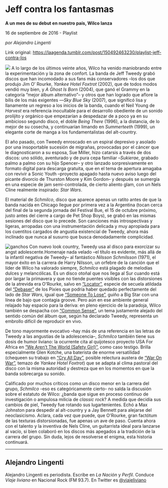 # Jeff contra los fantasmas

**A un mes de su debut en nuestro país, Wilco lanza**

16 de septiembre de 2016 - Playlist

_por Alejandro Lingenti_

Link original: https://laagenda.tumblr.com/post/150492463230/playlist-jeff-contra-los

![](https://64.media.tumblr.com/dec4e0cb12031bbfbdfa7ed002b9fdb9/tumblr_inline_pk0fndFN9m1t6q87u_500.jpg)
A lo largo de los últimos veinte años, Wilco ha venido maniobrando entre la experimentación y la zona de confort. La banda de Jeff Tweedy grabó discos que han incomodado a sus fans más conservadores –los dos que produjo Jim O’ Rourke, *Yankee Hotel Foxtrot* (2002), que de todos modos vendió muy bien, y *A Ghost Is Born* (2004), que ganó el Grammy en la categoría “mejor álbum alternativo”– y otros que han logrado que aflore la bilis de los más exigentes ––*Sky Blue Sky* (2007), que significó lisa y llanamente un regreso a los inicios de la banda, cuando el Neil Young de *Harvest* era referencia inocultable para el desarrollo obediente de un sonido prolijito y orgánico que empezarían a despedazar de a poco ya en su ambicioso segundo disco, el doble *Being There* (1996), a la distancia, de lo mejor de su cosecha, y continuarían limando en *Summerteeth* (1999), un elegante corte de manga a los fundamentalistas del alt-country.

El año pasado, con Tweedy enroscado en un espiral depresivo y asolado por una insoportable sucesión de migrañas, provocadas por el cáncer que le diagnosticaron a su esposa, Sue Miller, hizo catarsis a través de dos discos: uno sólido, aventurado y de pura cepa familiar –*Sukierae*, grabado palmo a palmo con su hijo Spencer– y otro lanzado sorpresivamente en formato digital para descarga gratuita, que en el tema de apertura amagaba con revivir a Sonic Youth –proyecto apagado hasta nuevo aviso luego del picante divorcio de Thurston Moore y Kim Gordon– y después se sumergía en una especie de jam semi-controlada, de cierto aliento glam, con un Nels Cline realmente inspirado: *Star Wars*.

El material de *Schmilco*, disco que aparece apenas un ratito antes de que la banda nacida en Chicago llegue por primera vez a la Argentina (tocan cerca del final de la segunda jornada del Festival Bue, el 15 de octubre próximo, justo antes del cierre a cargo de Pet Shop Boys), se grabó en las mismas sesiones del disco que lo precede. Son canciones más introspectivas y ligeras, arropadas con una instrumentación delicada y muy apropiada para los cuentitos cargados de angustia existencial de Tweedy, ahora más inclinado que nunca al susurro que busca denodadamente complicidad.

![ganchos](https://64.media.tumblr.com/2f48437a770149e1041f960b7234b5eb/tumblr_inline_pk0fndFdDX1t6q87u_500.jpg) Con nuevo look country, Tweedy usa al disco para exorcizar su angst adolescente.Homenaje nada velado –el título es evidente, más allá de la infantil negativa de Tweedy– al fantástico *Nilsson Schmilsson* (1971), el mayor éxito en la carrera de Harry Nilsson, un orfebre de la canción que el líder de Wilco ha valorado siempre, *Schmilco* está plagado de melodías dulces y melancólicas. Es un disco otoñal que nos llega al Sur cuando está por largar la primavera y que no tiende puentes visibles con las distorsiones de la atrevida era O'Rourke, salvo en [“Locator”](https://www.youtube.com/watch?v=AwO3QD0zja8), especie de secuela atildada del [“Debaser”](https://www.youtube.com/watch?v=GZRpANN4NF8) de los Pixies que podría haber quedado perfectamente del lado de *Star Wars*, igual que [“Someone To Lose”](https://www.youtube.com/watch?v=ICacxeEUa90), guiño a Big Star con una línea de bajo que contagia groove. Pero aún en ese ambiente general relajado hay espacio para la deriva: en pleno ejercicio de la paradoja, Wilco también se despacha con [“Common Sense”](https://www.youtube.com/watch?v=d2_P0GI4n5Y), un tema justamente alejado del sentido común del álbum que, según ha declarado Tweedy, representa un embrollo difícil de reproducir en vivo. 

De tono mayormente evocativo –hay más de una referencia en las letras de Tweedy a las angustias de la adolescencia–, *Schmilco* también tiene sus dosis de humor liviano: la ocurrente cita al quijotesco proyecto USA For Africa en [“We Aren’t The World (Safety Girl)”](https://www.youtube.com/watch?v=x8X9qfPOVXE), como caso testigo. Brilla especialmente Glen Kotche, una baterista de enorme versatilidad (chequeen su trabajo en [“Cry All Day”](https://www.youtube.com/watch?v=RBi2GxiMsbo), posible relectura austera de [“War On War”](https://www.youtube.com/watch?v=v4rKGPi-r_I), temazo de *Yankee Hotel Foxtrot*) que se adapta al clima pastoral del disco con la misma autoridad y destreza que en los momentos en que la banda sobrecarga su sonido.

Calificado por muchos críticos como un disco menor en la carrera del grupo, *Schmilco* -eso es categóricamente cierto- no salda la discusión sobre el estatuto de Wilco: ¿banda que sigue en proceso continuo de investigación o ampulosa milicia de *classic rock*? A medida que decidía sus cambios de piel, Tweedy fue rotando sus lugartenientes. Echó a Max Johnston para despedir al alt-country y a Jay Bennett para alejarse del neoclasicismo. Aclara, cada vez que puede, que O'Rourke, gran factótum de las texturas distorsionadas, fue apenas un ave de paso. Cuenta ahora con el talento y la inventiva de Nels Cline, un guitarrista ideal para lanzarse al vacío, si bien colaboró en los discos más apegados a la tradición de la carrera del grupo. Sin duda, lejos de resolverse el enigma, esta historia continuará.

  




---

Alejandro Lingenti
------------------

 Alejandro Lingenti es periodista. Escribe en *La Nación* y *Perfil*. Conduce *Viaje liviano* en Nacional Rock (FM 93.7). En Twitter es [@viajeliviano](https://twitter.com/viajeliviano) 

